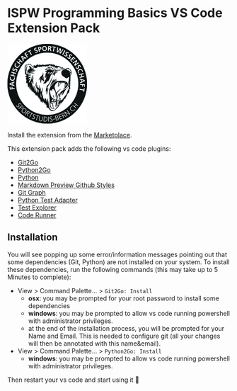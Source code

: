 # ISPW Programming Basics VS Code Extension Pack

![ispw](logo.png)

Install the extension from the [Marketplace](https://marketplace.visualstudio.com/items?itemName=lebalz.ispw-programming-basics).

This extension pack adds the following vs code plugins:

- [Git2Go](https://marketplace.visualstudio.com/items?itemName=lebalz.git2go)
- [Python2Go](https://marketplace.visualstudio.com/items?itemName=lebalz.python2go)
- [Python](https://marketplace.visualstudio.com/items?itemName=ms-python.python)
- [Markdown Preview Github Styles](https://marketplace.visualstudio.com/items?itemName=bierner.markdown-preview-github-styles)
- [Git Graph](https://marketplace.visualstudio.com/items?itemName=mhutchie.git-graph)
- [Python Test Adapter](https://marketplace.visualstudio.com/items?itemName=LittleFoxTeam.vscode-python-test-adapter)
- [Test Explorer](https://marketplace.visualstudio.com/items?itemName=hbenl.vscode-test-explorer)
- [Code Runner](https://marketplace.visualstudio.com/items?itemName=formulahendry.code-runner)


## Installation

You will see popping up some error/information messages pointing out that some dependencies (Git, Python) are not installed on your system. To install these dependencies, run the following commands (this may take up to 5 Minutes to complete):

- View > Command Palette... > `Git2Go: Install`
    - **osx**: you may be prompted for your root password to install some dependencies
    - **windows**: you may be prompted to allow vs code running powershell with administrator privileges.
    - at the end of the installation process, you will be prompted for your Name and Email. This is needed to configure git (all your changes will then be annotated with this name&email).  
- View > Command Palette... > `Python2Go: Install`
    - **windows**: you may be prompted to allow vs code running powershell with administrator privileges.

Then restart your vs code and start using it 🎉